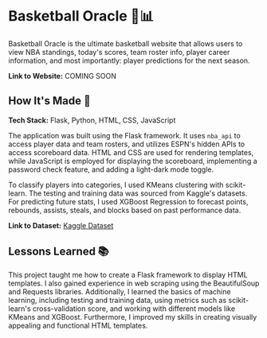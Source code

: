 # Basketball Oracle 🏀📊

Basketball Oracle is the ultimate basketball website that allows users to view NBA standings, today's scores, team roster info, player career information, and most importantly: player predictions for the next season.

**Link to Website:** COMING SOON

## How It's Made 🔧

**Tech Stack:** Flask, Python, HTML, CSS, JavaScript

The application was built using the Flask framework. It uses `nba_api` to access player data and team rosters, and utilizes ESPN's hidden APIs to access scoreboard data. HTML and CSS are used for rendering templates, while JavaScript is employed for displaying the scoreboard, implementing a password check feature, and adding a light-dark mode toggle.

To classify players into categories, I used KMeans clustering with scikit-learn. The testing and training data was sourced from Kaggle's datasets. For predicting future stats, I used XGBoost Regression to forecast points, rebounds, assists, steals, and blocks based on past performance data.

**Link to Dataset:** [Kaggle Dataset](https://www.kaggle.com/datasets/sumitrodatta/nba-aba-baa-stats)

## Lessons Learned 📚

This project taught me how to create a Flask framework to display HTML templates. I also gained experience in web scraping using the BeautifulSoup and Requests libraries. Additionally, I learned the basics of machine learning, including testing and training data, using metrics such as scikit-learn's cross-validation score, and working with different models like KMeans and XGBoost. Furthermore, I improved my skills in creating visually appealing and functional HTML templates.
